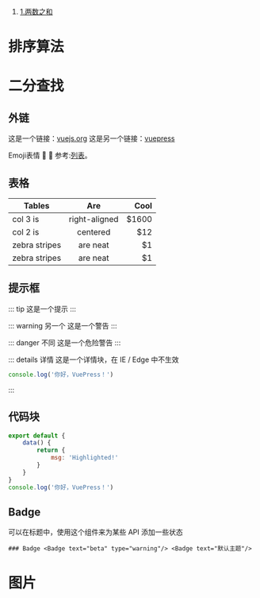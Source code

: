 
1. [1.两数之和](./question/0001.两数之和.md)

# 排序算法

# 二分查找

## 外链

这是一个链接：[vuejs.org](https://vuejs.org/)
这是另一个链接：[vuepress](https://vuepress.vuejs.org/zh/)

Emoji表情 :tada: :100: 参考:[列表](https://github.com/markdown-it/markdown-it-emoji/blob/master/lib/data/full.json)。

## 表格

| Tables        |      Are      |  Cool |
|---------------|:-------------:|------:|
| col 3 is      | right-aligned | $1600 |
| col 2 is      |   centered    |   $12 |
| zebra stripes |   are neat    |    $1 |
| zebra stripes |   are neat    |    $1 |

## 提示框

::: tip
这是一个提示
:::

::: warning 另一个
这是一个警告
:::

::: danger 不同
这是一个危险警告
:::

::: details 详情
这是一个详情块，在 IE / Edge 中不生效

```js
console.log('你好，VuePress！')
```

:::

## 代码块

```js {4,7-8}
export default {
    data() {
        return {
            msg: 'Highlighted!'
        }
    }
}
console.log('你好，VuePress！')
```

## Badge <Badge text="beta" type="warning"/> <Badge text="默认主题"/>

可以在标题中，使用这个组件来为某些 API 添加一些状态

```
### Badge <Badge text="beta" type="warning"/> <Badge text="默认主题"/>
```

# 图片

[//]: # (![/static下的静态资源]&#40;./static/img/404.png&#41;)
